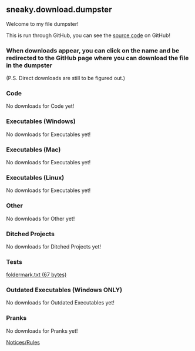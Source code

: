 ## sneaky.download.dumpster

Welcome to my file dumpster!

This is run through GitHub, you can see the [source code](https://github.com/ST5Sneaky/sneaky.download.dumpster) on GitHub!

### When downloads appear, you can click on the name and be redirected to the GitHub page where you can download the file in the dumpster
(P.S. Direct downloads are still to be figured out.)

### Code
No downloads for Code yet!

### Executables (Windows)
No downloads for Executables yet!

### Executables (Mac)
No downloads for Executables yet!

### Executables (Linux)
No downloads for Executables yet!

### Other
No downloads for Other yet!

### Ditched Projects
No downloads for Ditched Projects yet!

### Tests
[foldermark.txt (67 bytes)](https://github.com/ST5Sneaky/sneaky.download.dumpster/blob/main/downloads/foldermark.txt)

### Outdated Executables (Windows ONLY)
No downloads for Outdated Executables yet!

### Pranks
No downloads for Pranks yet!

[Notices/Rules](notices.md)
